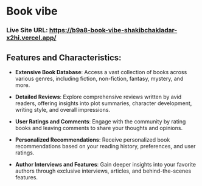 
# Book vibe

### Live Site URL:  https://b9a8-book-vibe-shakibchakladar-x2hi.vercel.app/

## Features and Characteristics:

- **Extensive Book Database**: Access a vast collection of books across various genres, including fiction, non-fiction, fantasy, mystery, and more.

- **Detailed Reviews**: Explore comprehensive reviews written by avid readers, offering insights into plot summaries, character development, writing style, and overall impressions.

- **User Ratings and Comments**: Engage with the community by rating books and leaving comments to share your thoughts and opinions.

- **Personalized Recommendations**: Receive personalized book recommendations based on your reading history, preferences, and user ratings.

- **Author Interviews and Features**: Gain deeper insights into your favorite authors through exclusive interviews, articles, and behind-the-scenes features.
